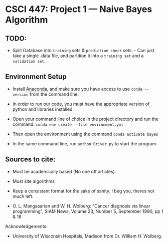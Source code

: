 # CSCI 447: Project 1 — Naive Bayes Algorithm

## TODO:

- Split Database into `training` sets & `prediction check` sets.
      - Can just take a single .data file, and partition it into a `training set` and a `validation set`.

## Environment Setup

- Install [Anaconda](https://www.anaconda.com/distribution/#download-section), and make sure you have access to use `conda --version` from the command line.

- In order to run our code, you must have the appropriate version of python and libraries installed.

- Open your command line of choice in the project directory and run the command: `conda env create --file environment.yml`

- Then open the environment using the command `conda activate bayes`

- In the same command line, run `python Driver.py` to start the program.

## Sources to cite:
- Must be academically based (No one off articles)
- Must site algorithms
- Keep a consistant format for the sake of sanity. I beg you, theres not much left.

- O. L. Mangasarian and W. H. Wolberg: "Cancer diagnosis via linear 
      programming", SIAM News, Volume 23, Number 5, September 1990, pp 1 & 18.

Acknowledgements:
- University of Wisconsin Hospitals, Madison from Dr. William H. Wolberg.
